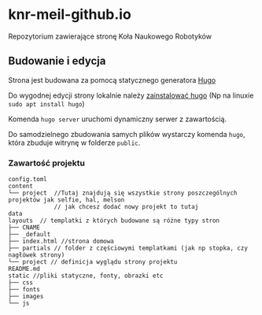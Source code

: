 # knr-meil-github.io

Repozytorium zawierające stronę Koła Naukowego Robotyków

## Budowanie i edycja

Strona jest budowana za pomocą statycznego generatora [Hugo](https://gohugo.io/)

Do wygodnej edycji strony lokalnie należy [zainstalować hugo](https://gohugo.io/installation/) (Np na linuxie `sudo apt install hugo`)

Komenda `hugo server` uruchomi dynamiczny serwer z zawartością.

Do samodzielnego zbudowania samych plików wystarczy komenda `hugo`, która zbuduje witrynę w folderze `public`.

### Zawartość projektu

```tree
config.toml
content
└── project  //Tutaj znajdują się wszystkie strony poszczególnych projektów jak selfie, hal, melson
             // jak chcesz dodać nowy projekt to tutaj
data
layouts  // templatki z których budowane są różne typy stron
├── CNAME
├── _default
├── index.html //strona domowa
├── partials // folder z częściowymi templatkami (jak np stopka, czy nagłówek strony)
└── project // definicja wyglądu strony projektu
README.md
static //pliki statyczne, fonty, obrazki etc
├── css
├── fonts
├── images
└── js
```
